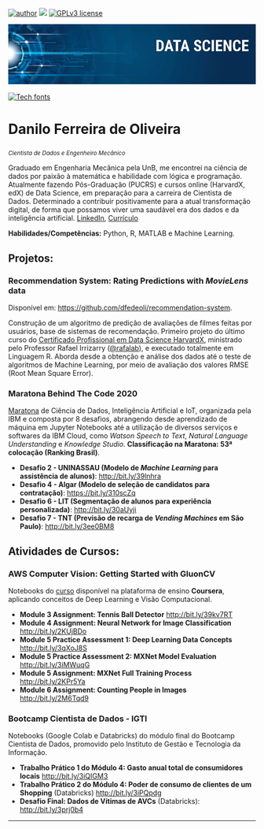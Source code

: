 [![author](https://img.shields.io/badge/author-dfedeoli-red.svg)](https://www.linkedin.com/in/danilo-ferreira-de-oliveira) [![](https://img.shields.io/badge/python-3.7+-blue.svg)](https://www.python.org/downloads/release/python-365/) [![GPLv3 license](https://img.shields.io/badge/License-GPLv3-blue.svg)](http://perso.crans.org/besson/LICENSE.html)

<p align="center">
  <img src="banner.png" >
</p>

[![Tech fonts](https://see.fontimg.com/api/renderfont4/X3Wxo/eyJyIjoiZnMiLCJoIjo4MSwidyI6MTI1MCwiZnMiOjY1LCJmZ2MiOiIjRkZGRkZGIiwiYmdjIjoiIzA1MkQ0QSIsInQiOjF9/RGF0YSBTY2llbmNl/despairs.png)](https://www.fontspace.com/category/tech)

# Danilo Ferreira de Oliveira
<sub>*Cientista de Dados e Engenheiro Mecânico*</sub>

Graduado em Engenharia Mecânica pela UnB, me encontrei na ciência de dados por paixão à matemática e habilidade com lógica
e programação. Atualmente fazendo Pós-Graduação (PUCRS) e cursos online (HarvardX, edX) de Data Science, em preparação para a
carreira de Cientista de Dados. Determinado a contribuir positivamente para a atual transformação digital, de forma
que possamos viver uma saudável era dos dados e da inteligência artificial. [LinkedIn](https://www.linkedin.com/in/danilo-ferreira-de-oliveira), [Currículo](https://drive.google.com/file/d/1bTnCSfwXT0VrejzRy66PNLolt2bNZNZG/view?usp=sharing)

**Habilidades/Competências:** Python, R, MATLAB e Machine Learning.


## Projetos:

### Recommendation System: Rating Predictions with _MovieLens_ data

Disponível em: https://github.com/dfedeoli/recommendation-system.

Construção de um algoritmo de predição de avaliações de filmes feitas por usuários, base de sistemas de recomendação. Primeiro projeto do último curso do [Certificado Profissional em Data Science HarvardX](https://www.edx.org/professional-certificate/harvardx-data-science), ministrado pelo Professor Rafael Irrizarry ([@rafalab](https://rafalab.github.io)), e executado totalmente em Linguagem R. Aborda desde a obtenção e análise dos dados até o teste de algoritmos de Machine Learning, por meio de avaliação dos valores RMSE (Root Mean Square Error).

### Maratona Behind The Code 2020

[Maratona](https://maratona.dev/pt) de Ciência de Dados, Inteligência Artificial e IoT, organizada pela IBM e composta por 8 desafios, abrangendo desde aprendizado de máquina em Jupyter Notebooks até a utilização de diversos serviços e softwares da IBM Cloud, como *Watson Speech to Text*, *Natural Language Understanding* e *Knowledge Studio*. **Classificação na Maratona: 53ª colocação (Ranking Brasil)**. 

* **Desafio 2 - UNINASSAU (Modelo de *Machine Learning* para assistência de alunos)**: http://bit.ly/39lnhra
* **Desafio 4 - Algar (Modelo de seleção de candidatos para contratação)**: https://bit.ly/310scZq
* **Desafio 6 - LIT (Segmentação de alunos para experiência personalizada)**: http://bit.ly/30aUyji
* **Desafio 7 - TNT (Previsão de recarga de *Vending Machines* em São Paulo)**: http://bit.ly/3ee0BM8

## Atividades de Cursos:

### AWS Computer Vision: Getting Started with GluonCV

Notebooks do [curso](https://www.coursera.org/learn/aws-computer-vision-gluoncv) disponível na plataforma de ensino **Coursera**, aplicando conceitos de Deep Learning e Visão Computacional.

* **Module 3 Assignment: Tennis Ball Detector**  http://bit.ly/39kv7RT
* **Module 4 Assignment: Neural Network for Image Classification** http://bit.ly/2KUjBDo
* **Module 5 Practice Assessment 1: Deep Learning Data Concepts** http://bit.ly/3qXoJ8S
* **Module 5 Practice Assessment 2: MXNet Model Evaluation** http://bit.ly/3iMWuqG
* **Module 5 Assignment: MXNet Full Training Process** http://bit.ly/2KPr5Ya
* **Module 6 Assignment: Counting People in Images** http://bit.ly/2M6Tqd9

### Bootcamp Cientista de Dados - IGTI

Notebooks (Google Colab e Databricks) do módulo final do Bootcamp Cientista de Dados, promovido pelo Instituto de Gestão e Tecnologia da Informação.

* **Trabalho Prático 1 do Módulo 4: Gasto anual total de consumidores locais** http://bit.ly/3iQIGM3
* **Trabalho Prático 2 do Módulo 4: Poder de consumo de clientes de um Shopping** (Databricks) http://bit.ly/3iPQpdg
* **Desafio Final: Dados de Vítimas de AVCs** (Databricks): http://bit.ly/3prj0b4

---





